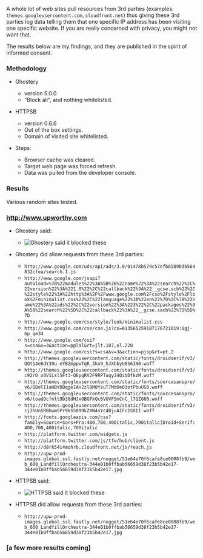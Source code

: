 A whole lot of web sites pull resources from 3rd parties (examples: `themes.googleusercontent.com`, `cloudfront.net`) thus giving these 3rd parties log data telling them that one specific IP address has been visiting one specific website. If you are really concerned with privacy, you might not want that.

The results below are my findings, and they are published in the spirit of informed consent.

### Methodology
- Ghostery
    * version 5.0.0
    * "Block all", and nothing whitelisted.
- HTTPSB
    * version 0.6.6
    * Out of the box settings.
    * Domain of visited site whitelisted.

- Steps:
    * Browser cache was cleared.
    * Target web page was forced refresh.
    * Data was pulled from the developer console.

### Results

Various random sites tested.

### http://www.upworthy.com

* Ghostery said:
    - ![Ghostery said it blocked these](https://raw.github.com/gorhill/httpswitchboard/master/doc/img/privacy-tour-1-ghostery.png)
* Ghostery did allow requests from these 3rd parties:
    - `http://www.google.com/uds/api/ads/3.0/01478b579c57efb8589bd6564832cfea/search.I.js`
    - `http://www.google.com/jsapi?autoload=%7B%22modules%22%3A%5B%7B%22name%22%3A%22search%22%2C%22version%22%3A%221.0%22%2C%22callback%22%3A%22__gcse.scb%22%2C%22style%22%3A%22http%3A%2F%2Fwww.google.com%2Fcse%2Fstyle%2Flook%2Fminimalist.css%22%2C%22language%22%3A%22en%22%7D%2C%7B%22name%22%3A%22ads%22%2C%22version%22%3A%223%22%2C%22packages%22%3A%5B%22search%22%5D%2C%22callback%22%3A%22__gcse.sacb%22%7D%5D%7D`
    - `http://www.google.com/cse/style/look/minimalist.css`
    - `http://www.google.com/cse/cse.js?cx=013565259187176721019:0gj-6p_qm34`
    - `http://www.google.com/csi?s=csa&v=3&action=pplal&rt=jlt.187,ol.228`
    - `http://www.google.com/csi?s=csa&v=3&action=pjsp&rt=pt.2`
    - `http://themes.googleusercontent.com/static/fonts/droidserif/v3/QQt14e8dY39u-eYBZmppwTqR_3kx9_hJXbbyU8S6IN0.woff`
    - `http://themes.googleusercontent.com/static/fonts/droidserif/v3/c92rD_x0V1LslSFt3-QEpgRV2F9RPTaqyJ4QibDfkzM.woff`
    - `http://themes.googleusercontent.com/static/fonts/sourcesanspro/v6/ODelI1aHBYDBqgeIAH2zlBM0YzuT7MdOe03otPbuUS0.woff`
    - `http://themes.googleusercontent.com/static/fonts/sourcesanspro/v6/toadOcfmlt9b38dHJxOBGFkQc6VGVFSmCnC_l7QZG60.woff`
    - `http://themes.googleusercontent.com/static/fonts/droidserif/v3/cj2hUnSRBhwmSPr9kS5899kZXW4sYc4BjuAIFc1SXII.woff`
    - `http://fonts.googleapis.com/css?family=Source+Sans+Pro:400,700,400italic,700italic|Droid+Serif:400,700,400italic,700italic`
    - `http://platform.twitter.com/widgets.js`
    - `http://platform.twitter.com/js/tfw/hub/client.js`
    - `http://d8rk54i4mohrb.cloudfront.net/js/reach.js`
    - `http://upw-prod-images.global.ssl.fastly.net/nugget/51e64e70f6cafe8ce0008fb9/web_600_LandfillOrchestra-344e01b0ffbab56659d38f23b5b42e17-344e01b0ffbab56659d38f23b5b42e17.jpg`

* HTTPSB said:
    - ![HTTPSB said it blocked these](https://raw.github.com/gorhill/httpswitchboard/master/doc/img/privacy-tour-1-httpsb.png)
* HTTPSB did allow requests from these 3rd parties:
    - `http://upw-prod-images.global.ssl.fastly.net/nugget/51e64e70f6cafe8ce0008fb9/web_600_LandfillOrchestra-344e01b0ffbab56659d38f23b5b42e17-344e01b0ffbab56659d38f23b5b42e17.jpg`

### [a few more results coming]